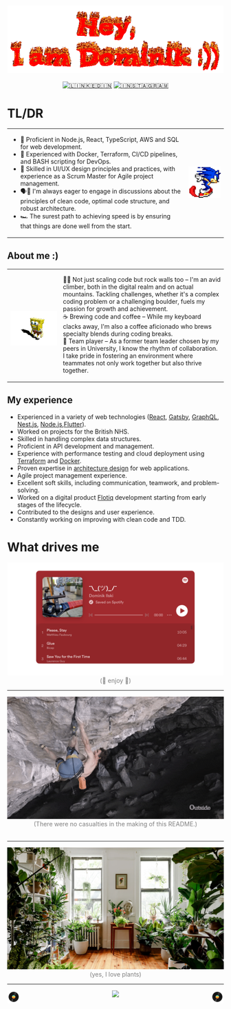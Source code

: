 <!-- Header -->
<div align="center">
  <a href="https://open.spotify.com/track/3ophxXsETrNARzdoWRVAtO?si=f5e502eda2994033" target="_blank"><img src="img/intro.gif" style="max-width: 100%;" alt="𝘏𝘦𝘺, I am Dominik" /></a>
  <br />
  <br />
</div>



<!-- Nav Buttons -->
<div align="center">
  <a href="https://www.linkedin.com/in/dominik-ilski-ab00801b9/" target="_blank"><img src="https://img.shields.io/badge/LinkedIn-%230077B5.svg?&style=flat-square&logo=linkedin&logoColor=white" alt="🇱​🇮​🇳​🇰​🇪​🇩​🇮​🇳"></a>
  <a href="https://www.instagram.com/domino__pianino/" target="_blank"><img src="https://img.shields.io/badge/Instagram-%23E4405F.svg?&style=flat-square&logo=instagram&logoColor=white" alt="🇮​🇳​🇸​🇹​🇦​🇬​🇷​🇦​🇲"></a>
</div>

<!-- Title -->
<h1> TL/DR </h3>

<table border="0px" >
 <tr>
   <td>
<ul>
  <li>🥇 Proficient in Node.js, React, TypeScript, AWS and SQL for web development.</li>
  <li>🥈 Experienced with Docker, Terraform, CI/CD pipelines, and BASH scripting for DevOps.</li>
  <li>🥉 Skilled in UI/UX design principles and practices, with experience as a Scrum Master for Agile project management.</li>
  <li>🗣️💬 I'm always eager to engage in discussions about the principles of clean code, optimal code structure, and robust architecture.</li>
  <li>🏎️ The surest path to achieving speed is by ensuring that things are done well from the start.</li>
</ul>
   </td>
   <td>
   <p>
  <a href="https://open.spotify.com/track/4KyaRCvdM3ihxef4a8Em53?si=1b338478590a4a7d" target="_blank"><img  width="200em" src="img/speed.gif" alt="Sonic Fast"></a>
</p>
</td>
 
 </tr>
 </table>
<h2> About me :)</h2>

<table border="0px">
 <tr>
   <td>
<p>
  <a href="[https://open.spotify.com/track/4KyaRCvdM3ihxef4a8Em53?si=1b338478590a4a7d](https://open.spotify.com/track/0tTkmkQFLyLtyPZTcy0yHy?si=91125a1897b44f2e)" target="_blank"><img width="600rem" align='left' src="img/spongedance.gif" alt="Cool dance :)"></a>
</p>
 </td>
   <td>

🧗‍♂️ Not just scaling code but rock walls too – I'm an avid climber, both in the digital realm and on actual mountains. Tackling challenges, whether it's a complex coding problem or a challenging boulder, fuels my passion for growth and achievement. <br>
☕ Brewing code and coffee – While my keyboard clacks away, I'm also a coffee aficionado who brews specialty blends during coding breaks. 
<br>
👥 Team player – As a former team leader chosen by my peers in University, I know the rhythm of collaboration. I take pride in fostering an environment where teammates not only work together but also thrive together.

</td>
 
 </tr>
 </table>

<h2>My experience</h2>

<ul>
        <li>Experienced in a variety of web technologies (<a href="https://www.gethero.pl">React</a>, <a href="https://www.gethero.pl">Gatsby</a>, <a href="https://flotiq.com/starters/">GraphQL</a>, <a href="https://github.com/DominikIlski/magma-skeleton">Nest.js</a>, <a href="https://github.com/DominikIlski/skeleton">Node.js</a>,<a href="https://github.com/DominikIlski/Flutter_ChatGPT">Flutter</a>).</li>
        <li>Worked on projects for the British NHS.</li>
        <li>Skilled in handling complex data structures.</li>
        <li>Proficient in API development and management.</li>
        <li>Experience with performance testing and cloud deployment using <a href="https://github.com/DominikIlski/CDNs_perormance_testing">Terraform</a> and <a href="https://github.com/DominikIlski/CDNs_perormance_testing">Docker</a>.</li>
        <li>Proven expertise in <a href="https://github.com/DominikIlski/DominikIlski/blob/main/at-work-nda-protected">architecture design</a> for web applications.</li>
        <li>Agile project management experience.</li>
        <li>Excellent soft skills, including communication, teamwork, and problem-solving.</li>
        <li>Worked on a digital product <a href="https://flotiq.com/">Flotiq</a> development starting from early stages of the lifecycle.</li>
        <li>Contributed to the designs and user experience.</li>
        <li>Constantly working on improving with clean code and TDD.</li>
    </ul>


<h1>What drives me</h1>
<div align="center">
<a href="https://open.spotify.com/embed/playlist/0wsV2HC80NqZuieuxlr3bJ?utm_source=generator" target="_blank">
<img src="img/playlist.png" style="max-width: 100%;" alt="Spotify Playlist" />
</a>
<div>
<span style="color: gray;">
(💃 enjoy 🕺)
</span>

---

<div align="center">
  <a href="https://open.spotify.com/track/0RH4Bjokwg2I63LSV2piSJ?si=e0f9071f97734ab5" target="_blank"><img src="img/climbing.gif" style="width: 100vw;" alt="Climbing" /></a>
</div>
<span style="color: gray;">
(There were no casualties in the making of this README.)

</span>
<br >
<br >

---

<div align="center">
  <a href="https://open.spotify.com/track/1eoL2MmJ4u61ktIs8wawiQ?si=9fef0db4f7aa481a" target="_blank"><img src="img/plants.webp" style="max-width: 100%;" alt="Climbing" /></a>
</div>
<span style="color: gray;">
(yes, I love plants)
<span>

---

<!-- Footer -->
<p>
  <a href="https://open.spotify.com/track/2BCaas3HKVlNZAe2Lzfq7x?si=23be21ca6a754a43" target="_blank"><img width="30" align='left' src="img/record.gif"></a>
</p>


<p>
  <a href="https://open.spotify.com/track/2CXgBOHvaylFWhzk8aoNPG?si=8f6e1c2a803a44ea" target="_blank"><img width="30" align='right' src="img/record.gif"></a>
</p>

<p align='center'>
    <a href="https://visitorbadge.io/status?path=https%3A%2F%2Fgithub.com%2FDominikIlski"><img src="https://api.visitorbadge.io/api/visitors?path=https%3A%2F%2Fgithub.com%2FDominikIlski&label=Visitors&labelColor=%23f47373&countColor=%23f47373&style=flat-square&labelStyle=upper" /></a>
</p>



